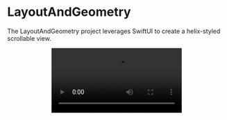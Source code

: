 # LayoutAndGeometry
The LayoutAndGeometry project leverages SwiftUI to create a helix-styled scrollable view.

<div align="center">
  <video src="https://user-images.githubusercontent.com/88806542/211431036-1ba5ace2-40a4-496e-b8a0-8ad0e1d72915.mov"/>
<div/>
